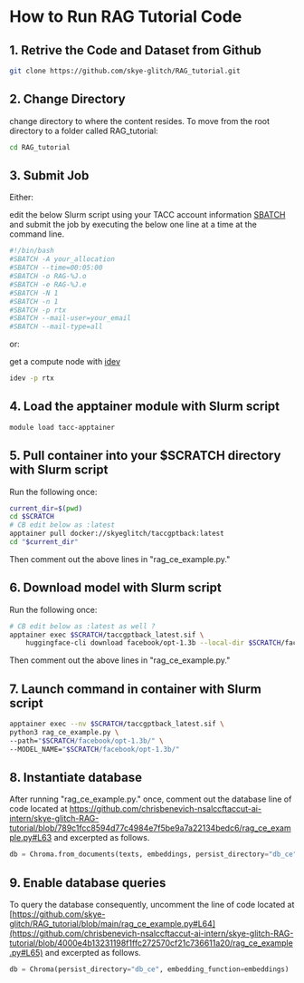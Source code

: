 # How to Run RAG Tutorial Code

## 1. Retrive the Code and Dataset from Github

```bash
git clone https://github.com/skye-glitch/RAG_tutorial.git
```
## 2. Change Directory

change directory to where the content resides. To move from the root directory to a folder called RAG_tutorial:

```bash
cd RAG_tutorial
```

## 3. Submit Job

Either: 

edit the below Slurm script using your TACC account information [SBATCH](https://tacc.github.io/TeachingWithTACC/02.running_jobs/) and submit the job by executing the below one line at a time at the command line.

```bash
#!/bin/bash
#SBATCH -A your_allocation
#SBATCH --time=00:05:00
#SBATCH -o RAG-%J.o
#SBATCH -e RAG-%J.e
#SBATCH -N 1
#SBATCH -n 1
#SBATCH -p rtx
#SBATCH --mail-user=your_email
#SBATCH --mail-type=all
```

or:

get a compute node with [idev](https://docs.tacc.utexas.edu/software/idev/) 

```bash
idev -p rtx
```

## 4. Load the apptainer module with Slurm script

```bash
module load tacc-apptainer
```

## 5. Pull container into your $SCRATCH directory with Slurm script
Run the following once:

```bash
current_dir=$(pwd)
cd $SCRATCH
# CB edit below as :latest
apptainer pull docker://skyeglitch/taccgptback:latest
cd "$current_dir"
```
Then comment out the above lines in "rag_ce_example.py."

## 6. Download model with Slurm script
Run the following once:

```bash
# CB edit below as :latest as well ?
apptainer exec $SCRATCH/taccgptback_latest.sif \
    huggingface-cli download facebook/opt-1.3b --local-dir $SCRATCH/facebook/opt-1.3b/
```

Then comment out the above lines in "rag_ce_example.py."

## 7. Launch command in container with Slurm script

```bash
apptainer exec --nv $SCRATCH/taccgptback_latest.sif \
python3 rag_ce_example.py \
--path="$SCRATCH/facebook/opt-1.3b/" \
--MODEL_NAME="$SCRATCH/facebook/opt-1.3b/" 
```

## 8. Instantiate database

After running "rag_ce_example.py." once, comment out the database line of code located at https://github.com/chrisbenevich-nsalccftaccut-ai-intern/skye-glitch-RAG-tutorial/blob/789c1fcc8594d77c4984e7f5be9a7a22134bedc6/rag_ce_example.py#L63 and excerpted as follows. 

```python
db = Chroma.from_documents(texts, embeddings, persist_directory="db_ce")
```

## 9. Enable database queries

To query the database consequently, uncomment the line of code located at [https://github.com/skye-glitch/RAG_tutorial/blob/main/rag_ce_example.py#L64](https://github.com/chrisbenevich-nsalccftaccut-ai-intern/skye-glitch-RAG-tutorial/blob/4000e4b13231198f1ffc272570cf21c736611a20/rag_ce_example.py#L65) and excerpted as follows.

```python
db = Chroma(persist_directory="db_ce", embedding_function=embeddings)
```
